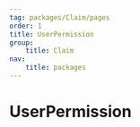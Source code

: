 ```yaml
---
tag: packages/Claim/pages
order: 1
title: UserPermission
group:
    title: Claim
nav:
    title: packages
---
```


# UserPermission
